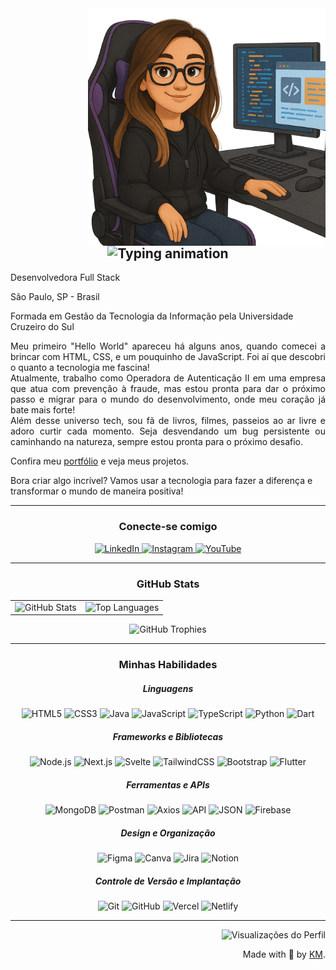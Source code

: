 <img align="right" height="380" src="avatar1.png" >

<h2 align="center">
  <img src="https://readme-typing-svg.herokuapp.com?font=Fira+Code&weight=600&size=24&pause=1000&color=5E29A4&center=true&vCenter=true&width=450&lines=%F0%9F%91%8BOl%C3%A1%2C+universo+tech!;Pode+me+chamar+de+Kah!;Desenvolvedora+Full+Stack." alt="Typing animation">
</h2>

<p>Desenvolvedora Full Stack</p>
<p>São Paulo, SP - Brasil</p>
<p> Formada em Gestão da Tecnologia da Informação pela Universidade Cruzeiro do Sul</p>


<p align="justify">Meu primeiro "Hello World" apareceu há alguns anos, quando comecei a brincar com HTML, CSS, e um pouquinho de JavaScript. Foi aí que descobri o quanto a tecnologia me fascina!
<br> 
Atualmente, trabalho como Operadora de Autenticação II em uma empresa que atua com prevenção à fraude, mas estou pronta para dar o próximo passo e migrar para o mundo do desenvolvimento, onde meu coração já bate mais forte!
<br>
Além desse universo tech, sou fã de livros, filmes, passeios ao ar livre e adoro curtir cada momento. Seja desvendando um bug persistente ou caminhando na natureza, sempre estou pronta para o próximo desafio.</p>

Confira meu <a href="https://portfolio-pessoal-mocha.vercel.app/" target="_blank">portfólio</a> e veja meus projetos.

Bora criar algo incrível? Vamos usar a tecnologia para fazer a diferença e transformar o mundo de maneira positiva!
</p>
 
---

<h3 align="center">Conecte-se comigo</h3>

<p align="center">
  <a href="https://www.linkedin.com/in/karinacmartins/">
    <img src="https://img.shields.io/badge/-LinkedIn-000?style=for-the-badge&logo=linkedin&logoColor=FF00F6&color:FFF" alt="LinkedIn">
  </a>
  <a href="https://www.instagram.com/karinamartins_eu/">
    <img src="https://img.shields.io/badge/-Instagram-000?style=for-the-badge&logo=instagram&logoColor=FF00F6&color:FFF" alt="Instagram">
  </a>
  <a href="https://www.youtube.com/@devkamartins">
    <img src="https://img.shields.io/badge/-YouTube-000?style=for-the-badge&logo=youtube&logoColor=FF00F6&color:FFF" alt="YouTube">
  </a>
</p>

---

<h3 align="center">GitHub Stats</h3>

<div align="center">
  <table>
    <tr>
      <!-- GitHub Status -->
      <td>
        <img src="https://github-readme-stats-git-masterrstaa-rickstaa.vercel.app/api?username=karinacmartins&hide_title=true&show_icons=true&include_all_commits=false&count_private=true&line_height=30&hide=issues&bg_color=000&title_color=5E29A4&text_color=FFF&border_radius=3&border_color=36123c&icon_color=5E29A4&theme=jolly" alt="GitHub Stats">
      </td>
      <!-- Top Languages -->
      <td>
        <img src="https://github-readme-stats.vercel.app/api/top-langs/?username=karinacmartins&layout=compact&bg_color=000&title_color=5E29A4&text_color=FFF&border_radius=3&border_color=36123c&icon_color=5E29A4&theme=jolly" alt="Top Languages">
      </td>
    </tr>
  </table>
</div>

<p align="center">
  <!-- GitHub Trophy -->
  <img src="https://github-profile-trophy.vercel.app/?username=karinacmartins&theme=dracula&no-frame=false&no-bg=false&margin-w=4" alt="GitHub Trophies">
</p>

---

<h3 align="center">Minhas Habilidades</h3>

<h5 align="center">Linguagens</h5>
<p align="center">  
  <img src="https://img.shields.io/badge/HTML5-000?style=for-the-badge&logo=html5&logoColor=FF5733" alt="HTML5">
  <img src="https://img.shields.io/badge/CSS3-000?style=for-the-badge&logo=css3&logoColor=1572B6" alt="CSS3">
  <img src="https://img.shields.io/badge/Java-000?style=for-the-badge&logo=openjdk&logoColor=007396" alt="Java">
  <img src="https://img.shields.io/badge/JavaScript-000?style=for-the-badge&logo=javascript&logoColor=F7DF1E" alt="JavaScript">
  <img src="https://img.shields.io/badge/TypeScript-000?style=for-the-badge&logo=typescript&logoColor=3178C6" alt="TypeScript">
  <img src="https://img.shields.io/badge/Python-000?style=for-the-badge&logo=python&logoColor=3776AB" alt="Python">
  <img src="https://img.shields.io/badge/Dart-000?style=for-the-badge&logo=dart&logoColor=0175C2" alt="Dart">
</p>

<h5 align="center">Frameworks e Bibliotecas</h5>
<p align="center">
  <img src="https://img.shields.io/badge/Node.js-000?style=for-the-badge&logo=node.js&logoColor=339933" alt="Node.js">
  <img src="https://img.shields.io/badge/Next.js-000?style=for-the-badge&logo=next.js&logoColor=FFFFFF" alt="Next.js">
  <img src="https://img.shields.io/badge/Svelte-000?style=for-the-badge&logo=svelte&logoColor=FF3E00" alt="Svelte">
  <img src="https://img.shields.io/badge/TailwindCSS-000?style=for-the-badge&logo=tailwindcss&logoColor=06B6D4" alt="TailwindCSS">
  <img src="https://img.shields.io/badge/Bootstrap-000?style=for-the-badge&logo=bootstrap&logoColor=7952B3" alt="Bootstrap">
  <img src="https://img.shields.io/badge/Flutter-000?style=for-the-badge&logo=flutter&logoColor=02569B" alt="Flutter">
</p>

<h5 align="center">Ferramentas e APIs</h5>
<p align="center">
  <img src="https://img.shields.io/badge/MongoDB-000?style=for-the-badge&logo=mongodb&logoColor=47A248" alt="MongoDB">
  <img src="https://img.shields.io/badge/Postman-000?style=for-the-badge&logo=postman&logoColor=FF6C37" alt="Postman">
  <img src="https://img.shields.io/badge/Axios-000?style=for-the-badge&logo=axios&logoColor=5A29E4" alt="Axios">
  <img src="https://img.shields.io/badge/API-000?style=for-the-badge&logo=fastapi&logoColor=009688" alt="API">
  <img src="https://img.shields.io/badge/JSON-000?style=for-the-badge&logo=json&logoColor=FF3E00" alt="JSON">
  <img src="https://img.shields.io/badge/Firebase-000?style=for-the-badge&logo=firebase&logoColor=FFCA28" alt="Firebase">
</p>

<h5 align="center">Design e Organização</h5>
<p align="center">
  <img src="https://img.shields.io/badge/Figma-000?style=for-the-badge&logo=figma&logoColor=F24E1E" alt="Figma">
  <img src="https://img.shields.io/badge/Canva-000?style=for-the-badge&logo=canva&logoColor=00C4CC" alt="Canva">
  <img src="https://img.shields.io/badge/Jira-000?style=for-the-badge&logo=jira&logoColor=0052CC" alt="Jira">
  <img src="https://img.shields.io/badge/Notion-000?style=for-the-badge&logo=notion&logoColor=FFFFFF" alt="Notion">
</p>

<h5 align="center">Controle de Versão e Implantação</h5>
<p align="center">
  <img src="https://img.shields.io/badge/Git-000?style=for-the-badge&logo=git&logoColor=F05032" alt="Git">
  <img src="https://img.shields.io/badge/GitHub-000?style=for-the-badge&logo=github&logoColor=FFFFFF" alt="GitHub">
  <img src="https://img.shields.io/badge/Vercel-000?style=for-the-badge&logo=vercel&logoColor=FFFFFF" alt="Vercel">
  <img src="https://img.shields.io/badge/Netlify-000?style=for-the-badge&logo=netlify&logoColor=00C7B7" alt="Netlify">
</p>

---


  <div align="right">
   <img src="https://pageview.vercel.app/?github_user=karinacmartins" alt="Visualizações do Perfil">
  
  Made with 💜 by <a href="https://github.com/karinacmartins">KM</a>.</div>
